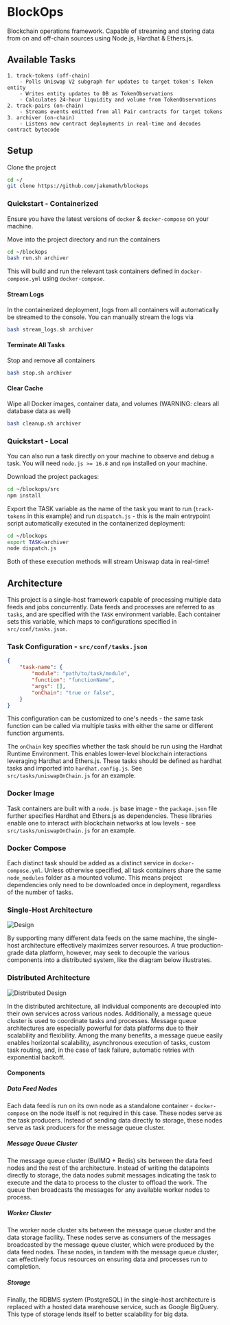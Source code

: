 # BlockOps
Blockchain operations framework. Capable of streaming and storing data from on and off-chain sources using Node.js, Hardhat & Ethers.js.

## Available Tasks
```
1. track-tokens (off-chain)
    - Polls Uniswap V2 subgraph for updates to target token's Token entity
    - Writes entity updates to DB as TokenObservations
    - Calculates 24-hour liquidity and volume from TokenObservations
2. track-pairs (on-chain) 
    - Streams events emitted from all Pair contracts for target tokens
3. archiver (on-chain)
    - Listens new contract deployments in real-time and decodes contract bytecode
```

## Setup
Clone the project
```bash
cd ~/
git clone https://github.com/jakemath/blockops
```

### Quickstart - Containerized
Ensure you have the latest versions of `docker` & `docker-compose` on your machine. 

Move into the project directory and run the containers
```bash
cd ~/blockops
bash run.sh archiver
```

This will build and run the relevant task containers defined in `docker-compose.yml` using `docker-compose`.

#### Stream Logs
In the containerized deployment, logs from all containers will automatically be streamed to the console. You can manually stream the logs via
```bash
bash stream_logs.sh archiver
```

#### Terminate All Tasks
Stop and remove all containers
```bash
bash stop.sh archiver
```

#### Clear Cache
Wipe all Docker images, container data, and volumes (WARNING: clears all database data as well)
```bash
bash cleanup.sh archiver
```

### Quickstart - Local
You can also run a task directly on your machine to observe and debug a task. You will need `node.js >= 16.8` and `npm` installed on your machine.

Download the project packages:
```bash
cd ~/blockops/src
npm install
```
Export the TASK variable as the name of the task you want to run (`track-tokens` in this example) and run `dispatch.js` - this is the main entrypoint script automatically executed in the containerized deployment:
```bash
cd ~/blockops
export TASK=archiver
node dispatch.js
```

Both of these execution methods will stream Uniswap data in real-time!

## Architecture

This project is a single-host framework capable of processing multiple data feeds and jobs concurrently. Data feeds and processes are referred to as `tasks`, and are specified with the `TASK` environment variable. Each container sets this variable, which maps to configurations specified in `src/conf/tasks.json`. 

### Task Configuration - `src/conf/tasks.json`
```json
{
    "task-name": {
        "module": "path/to/task/module",
        "function": "functionName",
        "args": [],
        "onChain": "true or false",
    }
}
```
This configuration can be customized to one's needs - the same task function can be called via multiple tasks with either the same or different function arguments.

The `onChain` key specifies whether the task should be run using the Hardhat Runtime Environment. This enables lower-level blockchain interactions leveraging Hardhat and Ethers.js. These tasks should be defined as hardhat tasks and imported into `hardhat.config.js`. See `src/tasks/uniswapOnChain.js` for an example.

### Docker Image
Task containers are built with a `node.js` base image - the `package.json` file further specifies Hardhat and Ethers.js as dependencies. These libraries enable one to interact with blockchain networks at low levels - see `src/tasks/uniswapOnChain.js` for an example.

### Docker Compose
Each distinct task should be added as a distinct service in `docker-compose.yml`. Unless otherwise specified, all task containers share the same `node_modules` folder as a mounted volume. This means project dependencies only need to be downloaded once in deployment, regardless of the number of tasks.

### Single-Host Architecture
![Design](single_host_design.png)

By supporting many different data feeds on the same machine, the single-host architecture effectively maximizes server resources. A true production-grade data platform, however, may seek to decouple the various components into a distributed system, like the diagram below illustrates.

### Distributed Architecture
![Distributed Design](distributed_design.png)

In the distributed architecture, all individual components are decoupled into their own services across various nodes. Additionally, a message queue cluster is used to coordinate tasks and processes. Message queue architectures are especially powerful for data platforms due to their scalability and flexibility. Among the many benefits, a message queue easily enables horizontal scalability, asynchronous execution of tasks, custom task routing, and, in the case of task failure, automatic retries with exponential backoff.

#### Components
##### Data Feed Nodes
Each data feed is run on its own node as a standalone container - `docker-compose` on the node itself is not required in this case. These nodes serve as the task producers. Instead of sending data directly to storage, these nodes serve as task producers for the message queue cluster.

##### Message Queue Cluster
The message queue cluster (BullMQ + Redis) sits between the data feed nodes and the rest of the architecture. Instead of writing the datapoints directly to storage, the data nodes submit messages indicating the task to execute and the data to process to the cluster to offload the work. The queue then broadcasts the messages for any available worker nodes to process.


##### Worker Cluster
The worker node cluster sits between the message queue cluster and the data storage facility. These nodes serve as consumers of the messages broadcasted by the message queue cluster, which were produced by the data feed nodes. These nodes, in tandem with the message queue cluster, can effectively focus resources on ensuring data and processes run to completion.

##### Storage
Finally, the RDBMS system (PostgreSQL) in the single-host architecture is replaced with a hosted data warehouse service, such as Google BigQuery. This type of storage lends itself to better scalability for big data. 
